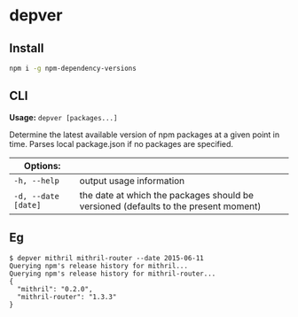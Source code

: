 # depver

## Install

```sh
npm i -g npm-dependency-versions
```

## CLI

**Usage:** `depver [packages...]`

Determine the latest available version of npm packages at a given point in time. Parses local package.json if no packages are specified.

| Options: | |
|---|---|
| `-h, --help` | output usage information |
| `-d, --date [date]` | the date at which the packages should be versioned (defaults to the present moment) |

## Eg

```
$ depver mithril mithril-router --date 2015-06-11
Querying npm's release history for mithril...
Querying npm's release history for mithril-router...
{
  "mithril": "0.2.0",
  "mithril-router": "1.3.3"
}
```
